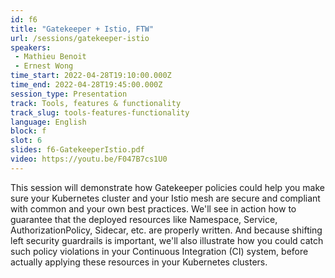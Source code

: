 ```yaml
---
id: f6
title: "Gatekeeper + Istio, FTW"
url: /sessions/gatekeeper-istio
speakers:
 - Mathieu Benoit
 - Ernest Wong
time_start: 2022-04-28T19:10:00.000Z
time_end: 2022-04-28T19:45:00.000Z
session_type: Presentation
track: Tools, features & functionality
track_slug: tools-features-functionality
language: English
block: f
slot: 6
slides: f6-GatekeeperIstio.pdf
video: https://youtu.be/F047B7cs1U0
---
```


This session will demonstrate how Gatekeeper policies could help you make sure your Kubernetes cluster and your Istio mesh are secure and compliant with common and your own best practices. We'll see in action how to guarantee that the deployed resources like Namespace, Service, AuthorizationPolicy, Sidecar, etc. are properly written. And because shifting left security guardrails is important, we'll also illustrate how you could catch such policy violations in your Continuous Integration (CI) system, before actually applying these resources in your Kubernetes clusters.